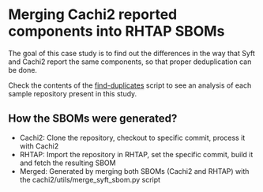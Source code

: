 # Merging Cachi2 reported components into RHTAP SBOMs

The goal of this case study is to find out the differences in the way that Syft and Cachi2 report
the same components, so that proper deduplication can be done.

Check the contents of the [find-duplicates](./find-duplicates.ipynb) script to see an analysis of each 
sample repository present in this study. 

## How the SBOMs were generated?

- Cachi2: Clone the repository, checkout to specific commit, process it with Cachi2
- RHTAP: Import the repository in RHTAP, set the specific commit, build it and fetch the resulting SBOM
- Merged: Generated by merging both SBOMs (Cachi2 and RHTAP) with the cachi2/utils/merge_syft_sbom.py script

